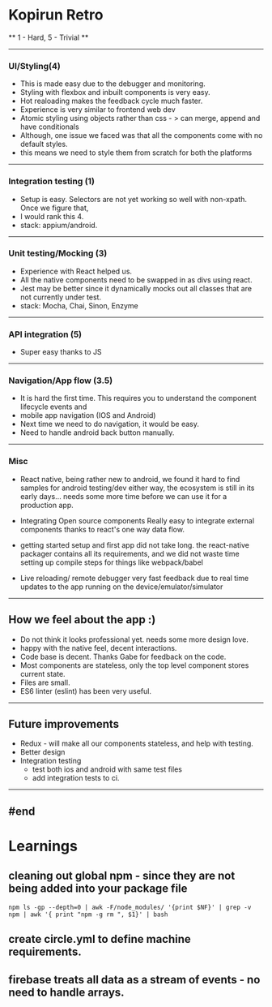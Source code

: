 # Kopirun Retro

** 1 - Hard, 5 - Trivial **

---

### UI/Styling(4)

  * This is made easy due to the debugger and monitoring.
  * Styling with flexbox and inbuilt components is very easy.
  * Hot realoading makes the feedback cycle much faster.
  * Experience is very similar to frontend web dev
  * Atomic styling using objects rather than css - > can merge, append and have conditionals
  * Although, one issue we faced was that all the components come with no default styles.
  * this means we need to style them from scratch for both the platforms

---

### Integration testing (1)

  * Setup is easy. Selectors are not yet working so well with non-xpath. Once we figure that,
  * I would rank this 4.
  * stack: appium/android.


---

### Unit testing/Mocking (3)

  * Experience with React helped us.
  * All the native components need to be swapped in as divs using react.
  * Jest may be better since it dynamically mocks out all classes that are not currently under test.
  * stack: Mocha, Chai, Sinon, Enzyme


---

### API integration (5)

  * Super easy thanks to JS


---

### Navigation/App flow (3.5)

  * It is hard the first time. This requires you to understand the component lifecycle events and
  * mobile app navigation (IOS and Android)
  * Next time we need to do navigation, it would be easy.
  * Need to handle android back button manually.


---

### Misc
  * React native, being rather new to android, we found it hard to find samples for android testing/dev
    either way, the ecosystem is still in its early days... needs some more time before we can use it for a production app.

  * Integrating Open source components
    Really easy to integrate external components thanks to react's one way data flow.

  * getting started
    setup and first app did not take long. the react-native packager contains all its requirements,
    and we did not waste time setting up compile steps for things like webpack/babel

  * Live reloading/ remote debugger
    very fast feedback due to real time updates to the app running on the device/emulator/simulator


---

## How we feel about the app :)

  * Do not think it looks professional yet. needs some more design love.
  * happy with the native feel, decent interactions.
  * Code base is decent. Thanks Gabe for feedback on the code.
  * Most components are stateless, only the top level component stores current state.
  * Files are small.
  * ES6 linter (eslint)  has been very useful.

---

## Future improvements

  * Redux - will make all our components stateless, and help with testing.
  * Better design
  * Integration testing
    * test both ios and android with same test files
    * add integration tests to ci.



----
#end
----
# Learnings


## cleaning out global npm  - since they are not being added into your package file

```
npm ls -gp --depth=0 | awk -F/node_modules/ '{print $NF}' | grep -v npm | awk '{ print "npm -g rm ", $1}' | bash
```

## create circle.yml to define machine requirements.

## firebase treats all data as a stream of events - no need to handle arrays.
